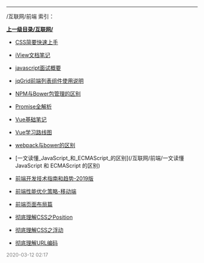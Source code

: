 
----

/互联网/前端 索引：


**[上一级目录/互联网/](/互联网/)**

- [CSS简要快速上手](/互联网/前端/CSS简要快速上手)

- [iView文档笔记](/互联网/前端/iView文档笔记)

- [javascript面试概要](/互联网/前端/javascript面试概要)

- [jqGrid前端列表组件使用说明](/互联网/前端/jqGrid前端列表组件使用说明)

- [NPM与Bower包管理的区别](/互联网/前端/NPM与Bower包管理的区别)

- [Promise全解析](/互联网/前端/Promise全解析)

- [Vue基础笔记](/互联网/前端/Vue基础笔记)

- [Vue学习路线图](/互联网/前端/Vue学习路线图)

- [webpack与bower的区别](/互联网/前端/webpack与bower的区别)

- [一文读懂_JavaScript_和_ECMAScript_的区别](/互联网/前端/一文读懂 JavaScript 和 ECMAScript 的区别)

- [前端开发技术指南和趋势-2019版](/互联网/前端/前端开发技术指南和趋势-2019版)

- [前端性能优化策略-移动端](/互联网/前端/前端性能优化策略-移动端)

- [前端页面布局篇](/互联网/前端/前端页面布局篇)

- [彻底理解CSS之Position](/互联网/前端/彻底理解CSS之Position)

- [彻底理解CSS之浮动](/互联网/前端/彻底理解CSS之浮动)

- [彻底理解URL编码](/互联网/前端/彻底理解URL编码)


<font size=2 color='grey'> 2020-03-12 02:17 </font>